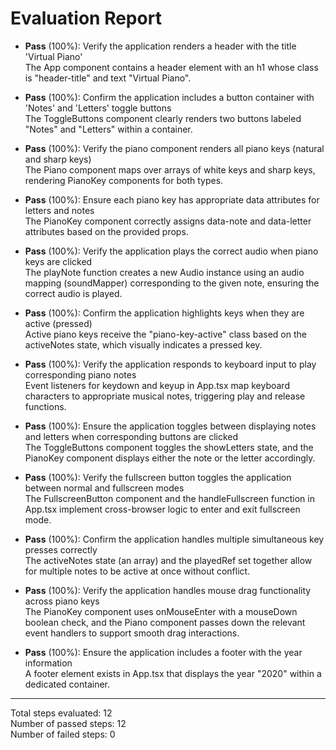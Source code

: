 # Evaluation Report

- **Pass** (100%): Verify the application renders a header with the title 'Virtual Piano'  
  The App component contains a header element with an h1 whose class is "header-title" and text "Virtual Piano".

- **Pass** (100%): Confirm the application includes a button container with 'Notes' and 'Letters' toggle buttons  
  The ToggleButtons component clearly renders two buttons labeled "Notes" and "Letters" within a container.

- **Pass** (100%): Verify the piano component renders all piano keys (natural and sharp keys)  
  The Piano component maps over arrays of white keys and sharp keys, rendering PianoKey components for both types.

- **Pass** (100%): Ensure each piano key has appropriate data attributes for letters and notes  
  The PianoKey component correctly assigns data-note and data-letter attributes based on the provided props.

- **Pass** (100%): Verify the application plays the correct audio when piano keys are clicked  
  The playNote function creates a new Audio instance using an audio mapping (soundMapper) corresponding to the given note, ensuring the correct audio is played.

- **Pass** (100%): Confirm the application highlights keys when they are active (pressed)  
  Active piano keys receive the "piano-key-active" class based on the activeNotes state, which visually indicates a pressed key.

- **Pass** (100%): Verify the application responds to keyboard input to play corresponding piano notes  
  Event listeners for keydown and keyup in App.tsx map keyboard characters to appropriate musical notes, triggering play and release functions.

- **Pass** (100%): Ensure the application toggles between displaying notes and letters when corresponding buttons are clicked  
  The ToggleButtons component toggles the showLetters state, and the PianoKey component displays either the note or the letter accordingly.

- **Pass** (100%): Verify the fullscreen button toggles the application between normal and fullscreen modes  
  The FullscreenButton component and the handleFullscreen function in App.tsx implement cross-browser logic to enter and exit fullscreen mode.

- **Pass** (100%): Confirm the application handles multiple simultaneous key presses correctly  
  The activeNotes state (an array) and the playedRef set together allow for multiple notes to be active at once without conflict.

- **Pass** (100%): Verify the application handles mouse drag functionality across piano keys  
  The PianoKey component uses onMouseEnter with a mouseDown boolean check, and the Piano component passes down the relevant event handlers to support smooth drag interactions.

- **Pass** (100%): Ensure the application includes a footer with the year information  
  A footer element exists in App.tsx that displays the year "2020" within a dedicated container.

---

Total steps evaluated: 12  
Number of passed steps: 12  
Number of failed steps: 0
